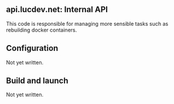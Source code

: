 ## api.lucdev.net: Internal API

This code is responsible for managing more sensible tasks such as rebuilding docker containers.

## Configuration

Not yet written.

## Build and launch

Not yet written.
